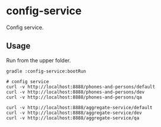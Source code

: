 # config-service
Config service.


## Usage

Run from the upper folder.

```
gradle :config-service:bootRun
```

```
# config service
curl -v http://localhost:8888/phones-and-persons/default
curl -v http://localhost:8888/phones-and-persons/dev
curl -v http://localhost:8888/phones-and-persons/qa

curl -v http://localhost:8888/aggregate-service/default
curl -v http://localhost:8888/aggregate-service/dev
curl -v http://localhost:8888/aggregate-service/qa

```